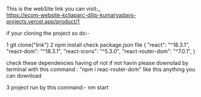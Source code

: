 This is the webSite link you can visit:_  
https://ecom-website-kcljaparc-dilip-kumaryadavs-projects.vercel.app/product/1

if your cloning the project so do:-

1 git clone("link") 
2 npm install 
  check package.json file (  "react": "^18.3.1",
                              "react-dom": "^18.3.1",
                              "react-icons": "^5.3.0",
                              "react-router-dom": "^7.0.1", ) 
                              
  check these dependencies having of not if not havin please downolad by terminal  with this command : "npm i reac-router-dom"  like this anything you can download

  3 project run by this command:- nm start
